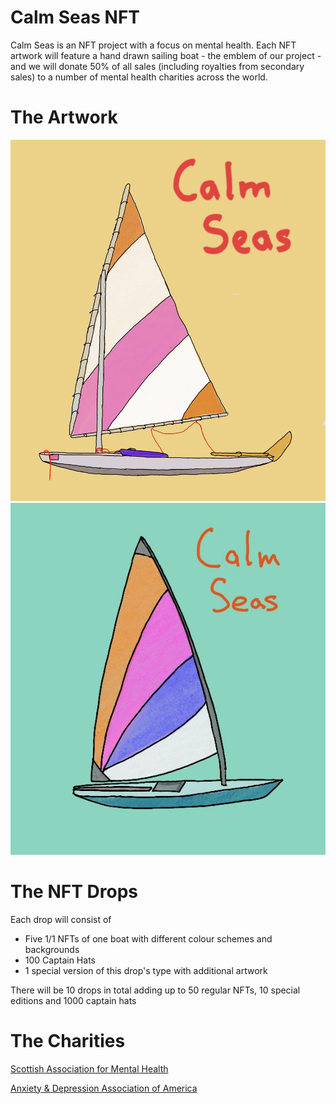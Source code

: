 # Calm Seas NFT
Calm Seas is an NFT project with a focus on mental health. Each NFT artwork will feature a hand drawn sailing boat - the emblem of our project - and we will donate 50% of all sales (including royalties from secondary sales) to a number of mental health charities across the world.

# The Artwork
![Proto 1](Images/Proto-1.jpg)
![Proto 2](Images/Proto-2.jpg)

# The NFT Drops
Each drop will consist of
- Five 1/1 NFTs of one boat with different colour schemes and backgrounds
- 100 Captain Hats
- 1 special version of this drop's type with additional artwork

There will be 10 drops in total adding up to 50 regular NFTs, 10 special editions and 1000 captain hats

# The Charities
[Scottish Association for Mental Health](https://www.samh.org.uk/)

[Anxiety & Depression Association of America](https://donate.adaa.org/)

